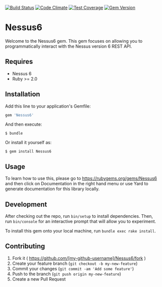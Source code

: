 [![Build Status](https://travis-ci.org/kkirsche/Nessus6.svg)](https://travis-ci.org/kkirsche/Nessus6) [![Code Climate](https://codeclimate.com/github/kkirsche/Nessus6/badges/gpa.svg)](https://codeclimate.com/github/kkirsche/Nessus6) [![Test Coverage](https://codeclimate.com/github/kkirsche/Nessus6/badges/coverage.svg)](https://codeclimate.com/github/kkirsche/Nessus6/coverage) [![Gem Version](https://badge.fury.io/rb/Nessus6.svg)](http://badge.fury.io/rb/Nessus6)

# Nessus6

Welcome to the Nessus6 gem. This gem focuses on allowing you to programmatically interact with the Nessus version 6 REST API. 

## Requires
* Nessus 6
* Ruby >= 2.0

## Installation

Add this line to your application's Gemfile:

```ruby
gem 'Nessus6'
```

And then execute:

    $ bundle

Or install it yourself as:

    $ gem install Nessus6

## Usage

To learn how to use this, please go to https://rubygems.org/gems/Nessus6 and then click on Documentation in the right hand menu or use Yard to generate documentation for this library locally.

## Development

After checking out the repo, run `bin/setup` to install dependencies. Then, run `bin/console` for an interactive prompt that will allow you to experiment.

To install this gem onto your local machine, run `bundle exec rake install`. 

## Contributing

1. Fork it ( https://github.com/[my-github-username]/Nessus6/fork )
2. Create your feature branch (`git checkout -b my-new-feature`)
3. Commit your changes (`git commit -am 'Add some feature'`)
4. Push to the branch (`git push origin my-new-feature`)
5. Create a new Pull Request
